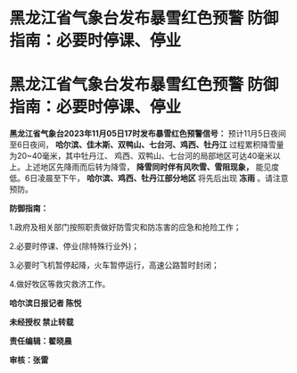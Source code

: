 # 黑龙江省气象台发布暴雪红色预警 防御指南：必要时停课、停业

# 黑龙江省气象台发布暴雪红色预警 防御指南：必要时停课、停业

**黑龙江省气象台2023年11月05日17时发布暴雪红色预警信号：** 预计11月5日夜间至6日夜间，
**哈尔滨、佳木斯、双鸭山、七台河、鸡西、牡丹江** 过程累积降雪量为20~40毫米，其中牡丹江、
鸡西、双鸭山、七台河的局部地区可达40毫米以上。上述地区先降雨而后转为降雪， **降雪同时伴有风吹雪、雪阻现象，** 能见度低。6日凌晨至下午，
**哈尔滨、鸡西、牡丹江部分地区** 将先后出现 **冻雨** 。请注意预防。

**防御指南：**

1.政府及相关部门按照职责做好防雪灾和防冻害的应急和抢险工作；

2.必要时停课、停业(除特殊行业外)；

3.必要时飞机暂停起降，火车暂停运行，高速公路暂时封闭；

4.做好牧区等救灾救济工作。

**哈尔滨日报记者 陈悦**

**未经授权 禁止转载**

**责任编辑：翟晓晨**

**审核：张雷**


